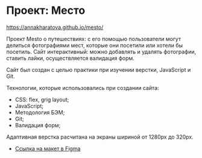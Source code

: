 # Проект: Место

 https://annakharatova.github.io/mesto/

Проект Mesto о путешествиях: с его помощью пользователи могут делиться фотографиями мест, которые они посетили или хотели бы посетиль.
Сайт интерактивный: можно добавлять и удалять фотографии, ставить лайки, осуществляется валидация форм.

Сайт был создан с целью практики при изучении верстки, JavaScript и Git.

Технологии, которые использовались при создании сайта:

* СSS: flex, grig layout;
* JavaScript;
* Методология БЭМ;
* Git;
* Валидация форм;

Адаптивная верстка расчитана на экраны шириной от 1280px до 320px.

* [Ссылка на макет в Figma](https://www.figma.com/file/2cn9N9jSkmxD84oJik7xL7/JavaScript.-Sprint-4?node-id=0%3A1)


